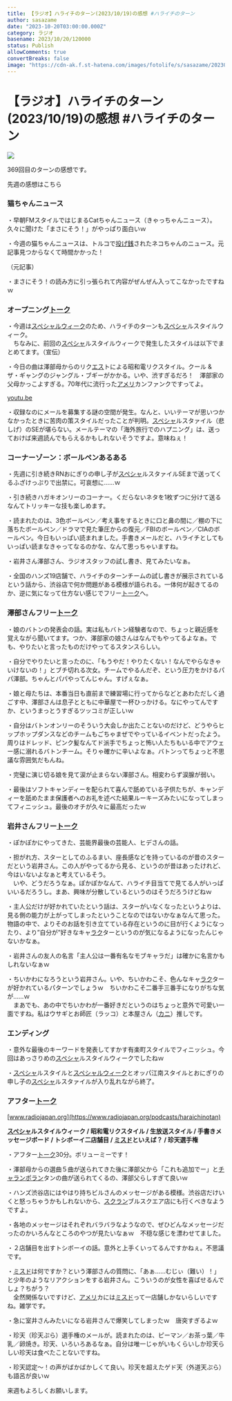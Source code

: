 ```yaml
---
title: 【ラジオ】ハライチのターン(2023/10/19)の感想 #ハライチのターン
author: sasazame
date: "2023-10-20T03:00:00.000Z"
category: ラジオ
basename: 2023/10/20/120000
status: Publish
allowComments: true
convertBreaks: false
image: "https://cdn-ak.f.st-hatena.com/images/fotolife/s/sasazame/20230728/20230728131236.png"
---
```

# 【ラジオ】ハライチのターン(2023/10/19)の感想 #ハライチのターン

![](https://cdn-ak.f.st-hatena.com/images/fotolife/s/sasazame/20230728/20230728131236.png)

369回目のターンの感想です。

<!-- Extended Body -->

先週の感想はこちら

### 猫ちゃんニュース

・早朝FMスタイルではじまるCatちゃんニュース（きゃっちゃんニュース）。久々に聞けた「まさにそう！」がやっぱり面白いｗ

・今週の猫ちゃんニュースは、トルコで[投げ銭](https://d.hatena.ne.jp/keyword/%C5%EA%A4%B2%C1%AC)されたネコちゃんのニュース。元記事見つからなくて時間かかった！

（元記事）

・まさにそう！の読み方に引っ張られて内容がぜんぜん入ってこなかったですねｗ

### オープニング[トーク](https://d.hatena.ne.jp/keyword/%A5%C8%A1%BC%A5%AF)

・今週は[スペシャルウィーク](https://d.hatena.ne.jp/keyword/%A5%B9%A5%DA%A5%B7%A5%E3%A5%EB%A5%A6%A5%A3%A1%BC%A5%AF)のため、ハライチのターンも[スペシャ](https://d.hatena.ne.jp/keyword/%A5%B9%A5%DA%A5%B7%A5%E3)ルスタイルウィーク。  
　ちなみに、前回の[スペシャ](https://d.hatena.ne.jp/keyword/%A5%B9%A5%DA%A5%B7%A5%E3)ルスタイルウィークで発生したスタイルは以下でまとめてます。（宣伝）

・今日の曲は澤部母からのリク[エス](https://d.hatena.ne.jp/keyword/%A5%A8%A5%B9)トによる昭和電リクスタイル。クール & ザ・ギャングのジャングル・ブギーがかかる。いや、渋すぎるだろ！　澤部家の父母かっこよすぎる。70年代に流行った[アメリ](https://d.hatena.ne.jp/keyword/%A5%A2%A5%E1%A5%EA)カンファンクですってよ。

[youtu.be](https://youtu.be/rUlbe965A4g?si=UaLi8qa8l_Ovaz0p)

・収録なのにメールを募集する謎の空間が発生。なんと、いいテーマが思いつかなかったときに苦肉の策スタイルだったことが判明。[スペシャ](https://d.hatena.ne.jp/keyword/%A5%B9%A5%DA%A5%B7%A5%E3)ルスタァイル（悲しげ）のSEが堪らない。メールテーマの「海外旅行でのハプニング」は、送っておけば来週読んでもらえるかもしれないそうですよ。意味ねぇ！

### コーナーゾーン：ボールペンあるある

・先週に引き続きRNおにぎりの申し子が[スペシャ](https://d.hatena.ne.jp/keyword/%A5%B9%A5%DA%A5%B7%A5%E3)ルスタァイルSEまで送ってくるふざけっぷりで出禁に。可哀想に……ｗ

・引き続きハガキオンリーのコーナー。くだらないネタを1枚ずつに分けて送るなんてトリッキーな技も楽しめます。

・読まれたのは、3色ボールペン／考え事をするときに口と鼻の間に／棚の下に落ちたボールペン／ドラマで見た筆圧からの復元／FBIのボールペン／CIAのボールペン。今日もいっぱい読まれました。手書きメールだと、ハライチとしてもいっぱい読まなきゃってなるのかな、なんて思っちゃいますね。

・岩井さん澤部さん、ラジオスタッフの試し書き、見てみたいなぁ。

・全国のハンズ19店舗で、ハライチのターンチームの試し書きが展示されているという話から、渋谷店で何か問題がある模様が語られる。一体何が起きてるのか、逆に気になって仕方ない感じでフリー[トーク](https://d.hatena.ne.jp/keyword/%A5%C8%A1%BC%A5%AF)へ。

### 澤部さんフリー[トーク](https://d.hatena.ne.jp/keyword/%A5%C8%A1%BC%A5%AF)

・娘のバトンの発表会の話。実は私もバトン経験者なので、ちょっと親近感を覚えながら聞いてます。つか、澤部家の娘さんはなんでもやってるよなぁ。でも、やりたいと言ったものだけやってるスタンスらしい。

・自分でやりたいと言ったのに、「もうやだ！やりたくない！なんでやらなきゃいけないの！」とブチ切れる次女。チームでやるんだぞ、という圧力をかけるパパ澤部。ちゃんとパパやってんじゃん。すげぇなぁ。

・娘と母たちは、本番当日も直前まで練習場に行ってからなどとあわただしく過ごす中、澤部さんは息子とともに中華屋で一杯ひっかける。なにやってんですか、というまっとうすぎるツッコミが正しいｗ

・自分はバトンオンリーのそういう大会しか出たことないのだけど、どうやらヒップホップダンスなどのチームもごちゃまぜでやっているイベントだったよう。周りはドレッド、ピンク髪なんてド派手でちょっと怖い人たちもいる中でアウェー感に溺れるバトンチーム。そりゃ確かに辛いよなぁ。バトンってちょっと不思議な雰囲気だもんね。

・完璧に演じ切る娘を見て涙が止まらない澤部さん。相変わらず涙腺が弱い。

・最後はソフトキャンディーを配られて喜んで舐めている子供たちが、キャンディーを舐めたまま保護者へのお礼を述べた結果ルーキーズみたいになってしまってフィニッシュ。最後のオチが久々に最高だったｗ

### 岩井さんフリー[トーク](https://d.hatena.ne.jp/keyword/%A5%C8%A1%BC%A5%AF)

・ぽかぽかにやってきた、芸能界最後の芸能人、ヒデさんの話。

・担がれ方、スターとしてのふるまい、座長感などを持っているのが昔のスターだという岩井さん。この人がやってるから見る、というのが昔はあったけれど、今はいないよなぁと考えているそう。  
　いや、どうだろうなぁ。ぽかぽかなんて、ハライチ目当てで見てる人がいっぱいいるだろうし。まあ、興味が分散しているというのはそうだろうけどねｗ

・主人公だけが好かれていたという話は、スターがいなくなったというよりは、見る側の能力が上がってしまったということなのではないかなぁなんて思った。物語の中で、よりそのお話を引き立てている存在というのに目が行くようになったり、より”自分が”好きなキャ[ラク](https://d.hatena.ne.jp/keyword/%A5%E9%A5%AF)ターというのが気になるようになったんじゃないかなぁ。

・岩井さんの友人の名言「主人公は一番有名なモブキャラだ」は確かに名言かもしれないなぁｗ

・ちいかわになろうという岩井さん。いや、ちいかわこそ、色んなキャ[ラク](https://d.hatena.ne.jp/keyword/%A5%E9%A5%AF)ターが好かれているパターンでしょうｗ　ちいかわこそ二番手三番手になりがちな気が……ｗ  
　まあでも、あの中でちいかわが一番好きだというのはちょっと意外で可愛い一面ですね。私はウサギとお師匠（ラッコ）と本屋さん（[カニ](https://d.hatena.ne.jp/keyword/%A5%AB%A5%CB)）推しです。

### エンディング

・意外な最後のキーワードを発表してすかす有楽町スタイルでフィニッシュ。今回はあっさりめの[スペシャ](https://d.hatena.ne.jp/keyword/%A5%B9%A5%DA%A5%B7%A5%E3)ルスタイルウィークでしたねｗ

・[スペシャ](https://d.hatena.ne.jp/keyword/%A5%B9%A5%DA%A5%B7%A5%E3)ルスタイルと[スペシャルウィーク](https://d.hatena.ne.jp/keyword/%A5%B9%A5%DA%A5%B7%A5%E3%A5%EB%A5%A6%A5%A3%A1%BC%A5%AF)とオッパ江南スタイルとおにぎりの申し子の[スペシャ](https://d.hatena.ne.jp/keyword/%A5%B9%A5%DA%A5%B7%A5%E3)ルスタァイルが入り乱れながら終了。

### アフター[トーク](https://d.hatena.ne.jp/keyword/%A5%C8%A1%BC%A5%AF)

[www.radiojapan.org](https://www.radiojapan.org/podcasts/haraichinotan)

**[スペシャ](https://d.hatena.ne.jp/keyword/%A5%B9%A5%DA%A5%B7%A5%E3)ルスタイルウィーク / 昭和電リクスタイル / 生放送スタイル / 手書きメッセージボード / トシボーイ二店舗目 / [ミスド](https://d.hatena.ne.jp/keyword/%A5%DF%A5%B9%A5%C9)といえば？ / 珍天選手権**

・アフター[トーク](https://d.hatena.ne.jp/keyword/%A5%C8%A1%BC%A5%AF)30分。ボリューミーです！

・澤部母からの選曲５曲が送られてきた後に澤部父から「これも追加でー」と[チャランポラン](https://d.hatena.ne.jp/keyword/%A5%C1%A5%E3%A5%E9%A5%F3%A5%DD%A5%E9%A5%F3)タンの曲が送られてくるの、澤部父らしすぎて良いｗ

・ハンズ渋谷店にはやはり持ちビルさんのメッセージがある模様。渋谷店だけいくと怒っちゃうかもしれないから、[スクラン](https://d.hatena.ne.jp/keyword/%A5%B9%A5%AF%A5%E9%A5%F3)ブルスクエア店にも行くべきなようですよ。

・各地のメッセージはそれぞれバラバラなようなので、ぜひどんなメッセージだったのかいろんなところのやつが見たいなぁｗ　不穏な感じを漂わせてました。

・２店舗目を出すトシボーイの話。意外と上手くいってるんですかねぇ。不思議です。

・[ミスド](https://d.hatena.ne.jp/keyword/%A5%DF%A5%B9%A5%C9)は何ですか？という澤部さんの質問に、「あぁ……むじぃ（難い）！」と少年のようなリアクションをする岩井さん。こういうのが女性を喜ばせるんでしょ？ちがう？  
　全然関係ないですけど、[アメリ](https://d.hatena.ne.jp/keyword/%A5%A2%A5%E1%A5%EA)カには[ミスド](https://d.hatena.ne.jp/keyword/%A5%DF%A5%B9%A5%C9)って一店舗しかないらしいですね。雑学です。

・急に室井さんみたいになる岩井さんで爆笑してしまったｗ　唐突すぎるよｗ

・珍天（珍天ぷら）選手権のメールが。読まれたのは、ピーマン／お茶っ葉／牛乳／卵焼き。珍天、いろいろあるなぁ。自分は唯一じゃがいもくらいしか珍天らしい珍天は食べたことないですね。

・珍天認定～！の声がばかばかしくて良い。珍天を超えたゲド天（外道天ぷら）も語呂が良いｗ

来週もよろしくお願いします。